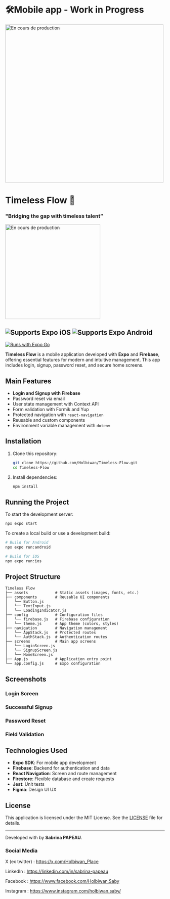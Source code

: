 # 🛠️Mobile app -  Work in Progress
<img src="https://zupimages.net/up/25/04/w3lt.png" alt="En cours de production" width="500"/>

# Timeless Flow  🚀

### **"Bridging the gap with timeless talent”** 

<img src="https://zupimages.net/up/25/02/dn9f.png" alt="En cours de production" width="300"/>

![Supports Expo iOS](https://img.shields.io/badge/iOS-4630EB.svg?style=flat-square&logo=APPLE&labelColor=999999&logoColor=fff)
![Supports Expo Android](https://img.shields.io/badge/Android-4630EB.svg?style=flat-square&logo=ANDROID&labelColor=A4C639&logoColor=fff)  
-
[![Runs with Expo Go](https://img.shields.io/badge/Runs%20with%20Expo%20Go-4630EB.svg?style=flat-square&logo=EXPO&labelColor=f3f3f3&logoColor=000)](https://expo.dev/client)

**Timeless Flow** is a mobile application developed with **Expo** and **Firebase**, offering essential features for modern and intuitive management. This app includes login, signup, password reset, and secure home screens.

## Main Features

- **Login and Signup with Firebase**
- Password reset via email
- User state management with Context API
- Form validation with Formik and Yup
- Protected navigation with `react-navigation`
- Reusable and custom components
- Environment variable management with `dotenv`

## Installation

1. Clone this repository:
   ```bash
   git clone https://github.com/Holbiwan/Timeless-Flow.git
   cd Timeless-Flow
   ```

2. Install dependencies:
   ```bash
   npm install
   ```
## Running the Project

To start the development server:
```bash
npx expo start
```

To create a local build or use a development build:
```bash
# Build for Android
npx expo run:android

# Build for iOS
npx expo run:ios
```

## Project Structure

```plaintext
Timeless Flow
├── assets            # Static assets (images, fonts, etc.)
├── components        # Reusable UI components
│   └── Button.js
│   └── TextInput.js
│   └── LoadingIndicator.js
├── config            # Configuration files
│   └── firebase.js   # Firebase configuration
│   └── theme.js      # App theme (colors, styles)
├── navigation        # Navigation management
│   └── AppStack.js   # Protected routes
│   └── AuthStack.js  # Authentication routes
├── screens           # Main app screens
│   └── LoginScreen.js
│   └── SignupScreen.js
│   └── HomeScreen.js
├── App.js            # Application entry point
└── app.config.js     # Expo configuration
```

## Screenshots

### Login Screen


### Successful Signup


### Password Reset


### Field Validation


## Technologies Used

- **Expo SDK**: For mobile app development
- **Firebase**: Backend for authentication and data
- **React Navigation**: Screen and route management
- **Firestore**: Flexible database and create requests
- **Jest**: Unit tests
- **Figma**: Design UI UX

## License

This application is licensed under the MIT License. See the [LICENSE](./LICENSE) file for details.

---

Developed with by **Sabrina PAPEAU**.

### Social Media

X (ex twitter)   : <https://x.com/Holbiwan_Place> 

LinkedIn         : <https://linkedin.com/in/sabrina-papeau>

Facebook         : <https://www.facebook.com/Holbiwan.Saby> 

Instagram        : <https://www.instagram.com/holbiwan.saby/> 
